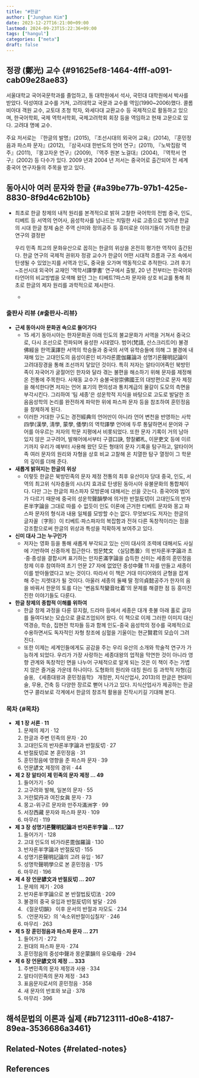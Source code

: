 ```yaml
---
title: "#한글"
author: ["Junghan Kim"]
date: 2023-12-27T16:21:00+09:00
lastmod: 2024-09-23T15:22:36+09:00
tags: ["hangul"]
categories: ["meta"]
draft: false
---
```


## 정광 (鄭光) 교수 {#91625ef8-1464-4fff-a091-cab09e28ae83}



서울대학교 국어국문학과를 졸업하고, 동 대학원에서 석사, 국민대 대학원에서 박사를 받았다. 덕성여대 교수를 거쳐, 고려대학교 국문과 교수를 역임(1990~2006)했다. 콜롬비아대 객원 교수, 교토대 초청 학자, 와세다대 교환교수 등 국제적으로 활동하고 있으며, 한국어학회, 국제 역학서학회, 국제고려학회 회장 등을 역임하고 현재 고문으로 있다. 고려대 명예 교수.

주요 저서로는 『한글의 발명』(2015), 『조선시대의 외국어 교육』(2014), 『훈민정음과 파스파 문자』(2012), 『삼국시대 한반도의 언어 연구』(2011), 『노박집람 역주』(2011), 『몽고자운 연구』(2009), 『역주 원본 노걸대』(2004), 『역학서 연구』(2002) 등 다수가 있다. 2009 년과 2004 년 저서는 중국어로 출간되어 전 세계 중국어 연구자들의 주목을 받고 있다.


## 동아시아 여러 문자와 한글 {#a39be77b-97b1-425e-8830-8f9d4c62b10b}

-   최초로 한글 창제의 내적 원리를 본격적으로 밝혀 고찰한 국어학의 전범 중국, 인도, 티베트 등 서역의 언어사, 음성학사를 넘나드는 치밀한 사료 고증으로 빚어낸 한글의 시대 한글 창제 숨은 주역 신미와 정의공주 등 흥미로운 이야기들이 가득한 한글 연구의 결정판

    우리 민족 최고의 문화유산으로 꼽히는 한글의 위상을 온전히 평가한 역작이 출간된다. 한글 연구의 국제적 권위자 정광 교수가 한글이 어떤 시대적 흐름과 구조 속에서 탄생될 수 있었는지를 서역과 인도, 중국을 오가며 역동적으로 추적한다. 고려 후기~조선시대 외국어 교재인 '역학서譯學書' 연구에서 출발, 20 년 전부터는 한국어와 타언어의 비교방법을 모색해 왔던 그는 티베트?파스파 문자와 상호 비교를 통해 최초로 한글의 제자 원리를 과학적으로 제시한다.

    -


### 출판사 리뷰 {#출판사-리뷰}

-   **근세 동아시아 문화권 속으로 들어가다**
    -   15 세기 동아시아는 한자문화권 아래 인도의 불교문화가 서역을 거쳐서 중국으로, 다시 조선으로 전파되며 융성한 시대였다. 범어(梵語, 산스크리트어) 불경佛經을 한역漢譯한 서역의 학승들과 중국의 서역 유학승들에 의해 그 불경에 내재해 있는 고대인도의 음성이론인 비가라론毘伽羅論과 성명기론聲明記論이 고려대장경을 통해 조선까지 닿았던 것이다. 특히 저자는 알타이어족인 북방민족이 자국어가 굴절어인 한자와 달라 겪는 불편을 해소하기 위해 문자를 제정해 온 전통에 주목한다. 사재동 교수가 숭불국왕崇佛國王의 대방편으로 문자 제정을 해석한다면 저자는 언어 표기의 편의성과 통치계급의 물갈이 도모의 측면을 부각시킨다. 그리하여 '팀 세종'은 성운학적 지식을 바탕으로 고도로 발달한 조음음성학의 논리를 완전하게 파악한 위에 파스파 문자 등을 참조하여 훈민정음을 창제하게 된다.
    -   이러한 거대한 구도는 경전經典의 언어만이 아니라 언어 변천을 반영하는 사학四學(漢學, 淸學, 蒙學, 倭學)의 역학譯學 언어에 두루 통달하면서 문어와 구어를 아우르는 저자의 학문 지평에서 비롯되었다. 또한 문자 기록이 거의 남아 있지 않은 고구려어, 발해어에서부터 구결口訣, 향찰鄕札, 이문吏文 등에 이르기까지 우리가 예부터 사용해 왔던 모든 형태의 문자 기록을 탐구하고, 알타이어족 여러 문자의 원리와 자형을 상호 비교 고찰해 온 치열한 탐구 열정이 그 학문의 깊이를 더해 준다.
-   **새롭게 밝혀지는 한글의 위상**
    -   이렇듯 한글은 북방민족의 문자 제정 전통의 최후 유산이자 당대 중국, 인도, 서역의 최고위 식자층들의 시너지 효과로 탄생된 동아시아 유불문화의 통합체이다. 다만 그는 한글의 파스파자 모방론에 대해서는 선을 긋는다. 중국어와 범어가 다르기 때문에 중국의 성운학聲韻學에 의거한 반절反切이 고대인도의 반자론半字論을 그대로 따를 수 없듯이 인도 이론에 근거한 티베트 문자와 몽고 파스파 문자의 형식과 내용 일체를 모방할 수는 없다. 무엇보다도 저자는 한글의 글자꼴〔字形〕이 티베트·파스파자의 복잡함과 전혀 다른 독창적이라는 점을 강조함으로써 한글의 위상과 특성을 적확하게 보여주고 있다.
-   **신미 대사 그는 누구인가**
    -   저자는 영화 등을 통해 새롭게 부각되고 있는 신미 대사의 조력에 대해서도 사실에 기반하여 신중하게 접근한다. 범문梵文 〈실담悉曇〉의 반자론半字論과 초·중·종성을 결합시켜 표기하는 만자론滿字論을 습득한 신미는 세종의 훈민정음 창제 이후 참여하여 초기 언문 27 자에 없었던 중성中聲 11 자를 만들고 세종이 이를 받아들였다고 보는 것이다. 따라서 이 책은 거대 미디어와의 균형을 잡게 해 주는 지렛대가 될 것이다. 아울러 세종의 둘째 딸 정의貞懿공주가 한자의 음을 바꿔서 한문의 토를 다는 '변음토착變音吐着'의 문제를 해결한 점 등 흥미진진한 이야기들도 다룬다.
-   **한글 창제의 종합적 이해를 위하여**
    -   한글 창제 과정을 다룬 뮤지컬, 드라마 등에서 세종은 대개 촛불 아래 홀로 글자를 들여다보는 모습으로 클로즈업되어 왔다. 이 책으로 이제 그러한 이미지 대신 역경승, 학승, 집현전 학자들 등과 함께 인도-중국 음성학의 정수를 국제적으로 수용하면서도 독자적인 자형 창조에 심혈을 기울이는 현군賢君의 모습이 그려진다.
    -   또한 이제는 세계인들에게도 공감을 주는 우리 유산의 소개와 학술적 연구가 가능하게 되었다. 우리가 가장 사랑하는 세종대왕의 업적을 막연한 것이 아니라 영향 관계와 독창적인 면을 나누어 구체적으로 알게 되는 것은 이 책이 주는 가볍지 않은 즐거움 가운데 하나이다. 도형화의 원리와 대칭 원리 등 과학적 자형(김슬옹, 《세종대왕과 훈민정음학》 개정판, 지식산업사, 2013)의 한글은 현대미술, 무용, 건축 등 다양한 장르로 뻗어 나가고 있다. 지식산업사가 제공하는 한글 연구 콜라보로 각계에서 한글의 창조적 활용을 진작시키길 기대해 본다.


### 목차 {#목차}

-   **제 1 장 서론 · 11**
    <ol class="org-ol">
    <li>문제의 제기 · 12</li>
    <li value="2">한글과 주변 민족의 문자 · 20</li>
    <li value="3">고대인도의 반자론半字論과 반절反切 · 27</li>
    <li value="4">반절反切로 본 훈민정음 · 31</li>
    <li value="5">훈민정음에 영향을 준 파스파 문자 · 39</li>
    <li value="6">언문諺文 제정의 경위 · 44</li>
    </ol>
-   **제 2 장 알타이 제 민족의 문자 제정 ... 49**
    <ol class="org-ol">
    <li>들어가기 · 50</li>
    <li value="2">고구려와 발해, 일본의 문자 · 55</li>
    <li value="3">거란契丹과 여진女眞 문자 · 73</li>
    <li value="4">몽고-위구르 문자와 만주자滿洲字 · 99</li>
    <li value="5">서장西藏 문자와 파스파 문자 · 109</li>
    <li value="6">마무리 · 119</li>
    </ol>
-   **제 3 장 성명기론聲明記論과 반자론半字論 ... 127**
    <ol class="org-ol">
    <li>들어가기 · 128</li>
    <li value="2">고대 인도의 비가라론毘伽羅論 · 130</li>
    <li value="3">반자론半字論과 반절反切 · 155</li>
    <li value="4">성명기론聲明記論의 고려 유입 · 167</li>
    <li value="5">성명학聲明學으로 본 훈민정음 · 175</li>
    <li value="6">마무리 · 196</li>
    </ol>
-   **제 4 장 언문諺文과 반절反切 ... 207**
    <ol class="org-ol">
    <li>문제의 제기 · 208</li>
    <li value="2">반자론半字論으로 본 반절법反切法 · 209</li>
    <li value="3">불경의 중국 유입과 반절反切의 발달 · 226</li>
    <li value="4">《절운切韻》 이후 운서의 반절과 자모도 · 234</li>
    <li value="5">〈언문자모〉의 '속소위반절이십칠자' · 246</li>
    <li value="6">마무리 · 263</li>
    </ol>
-   **제 5 장 훈민정음과 파스파 문자 ... 271**
    <ol class="org-ol">
    <li>들어가기 · 272</li>
    <li value="2">원대의 파스파 문자 · 274</li>
    <li value="3">훈민정음의 중성中聲과 몽운蒙韻의 유모喩母 · 294</li>
    </ol>
-   **제 6 장 언문諺文의 제정 ... 333**
    <ol class="org-ol">
    <li>주변민족의 문자 제정과 사용 · 334</li>
    <li value="2">알타이민족의 문자 제정 · 343</li>
    <li value="3">표음문자로서의 훈민정음 · 358</li>
    <li value="4">새 문자의 반포와 보급 · 378</li>
    <li value="5">마무리 · 396</li>
    </ol>


## 해석문법의 이론과 실제 {#b7123111-d0e8-4187-89ea-3536686a3461}


## Related-Notes {#related-notes}

## References

<style>.csl-entry{text-indent: -1.5em; margin-left: 1.5em;}</style><div class="csl-bib-body">
</div>
